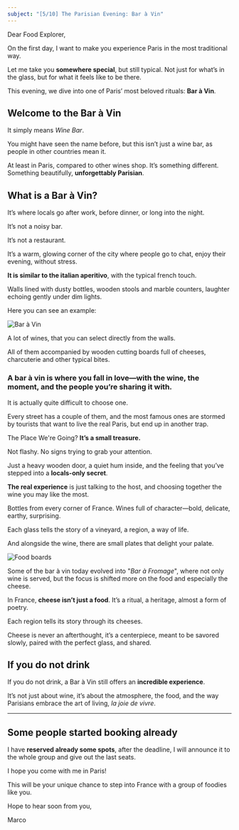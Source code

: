 ```yaml
---
subject: "[5/10] The Parisian Evening: Bar à Vin"
---
```


Dear Food Explorer, 

On the first day, I want to make you experience Paris in the most traditional way.

Let me take you **somewhere special**, but still typical. Not just for what’s in the glass, but for what it feels like to be there.

This evening, we dive into one of Paris’ most beloved rituals: **Bar à Vin**.

## Welcome to the Bar à Vin

It simply means _Wine Bar_. 

You might have seen the name before, but this isn’t just a wine bar, as people in other countries mean it.

At least in Paris, compared to other wines shop. It’s something different.
Something beautifully, **unforgettably Parisian**.


##  What is a Bar à Vin?

It’s where locals go after work, before dinner, or long into the night.

It’s not a noisy bar.

It’s not a restaurant.

It’s a warm, glowing corner of the city where people go to chat, enjoy their evening, without stress.

**It is similar to the italian aperitivo**, with the typical french touch.

Walls lined with dusty bottles, wooden stools and marble counters, laughter echoing gently under dim lights.

Here you can see an example:

![Bar à Vin](https://relaisduvin.com/bar-a-vin0.jpg?v=8tyhscaj8hg2v)

A lot of wines, that you can select directly from the walls. 

All of them accompanied by wooden cutting boards full of cheeses, charcuterie and other typical bites.

### A bar à vin is where you fall in love—with the wine, the moment, and the people you’re sharing it with.

It is actually quite difficult to choose one.

Every street has a couple of them, and the most famous ones are stormed by tourists that want to live the real Paris, but end up in another trap.

The Place We're Going? **It’s a small treasure.**

Not flashy. No signs trying to grab your attention.

Just a heavy wooden door, a quiet hum inside, and the feeling that you’ve stepped into a **locals-only secret**.

**The real experience** is just talking to the host, and choosing together the wine you may like the most.

Bottles from every corner of France. Wines full of character—bold, delicate, earthy, surprising.

Each glass tells the story of a vineyard, a region, a way of life.

And alongside the wine, there are small plates that delight your palate.

![Food boards](https://scontent-zrh1-1.xx.fbcdn.net/v/t39.30808-6/464817638_8611002505660665_2980272783909710714_n.jpg?_nc_cat=101&ccb=1-7&_nc_sid=cc71e4&_nc_ohc=5DfhveW7usMQ7kNvwGzQ_DU&_nc_oc=Adn4JyvgpGbkE9Kx6W-nuhZjFvpnYvA3rwd2GtciaCAy7aUU4YueZ820-ELVh4roO3gQ2tgTI7l5JlpDhmXzzmBf&_nc_zt=23&_nc_ht=scontent-zrh1-1.xx&_nc_gid=fL2dq753SFUQoPKRLTXZlg&oh=00_AfEzPncF56k2nfssZHKlENWrkzUCaWRTRhU6nk2sIIFxnQ&oe=68017280)

Some of the bar à vin today evolved into "_Bar à Fromage_", where not only wine is served, but the focus is shifted more on the food and especially the cheese.

In France, **cheese isn’t just a food**. It’s a ritual, a heritage, almost a form of poetry.

Each region tells its story through its cheeses.

Cheese is never an afterthought, it’s a centerpiece, meant to be savored slowly, paired with the perfect glass, and shared.


## If you do not drink

If you do not drink, a Bar à Vin still offers an **incredible experience**.

It’s not just about wine, it’s about the atmosphere, the food, and the way Parisians embrace the art of living, _la joie de vivre_.

--- 

## Some people started booking already

I have **reserved already some spots**, after the deadline, I will announce it to the whole group and give out the last seats.

I hope you come with me in Paris! 

This will be your unique chance to step into France with a group of foodies like you.


Hope to hear soon from you,

Marco